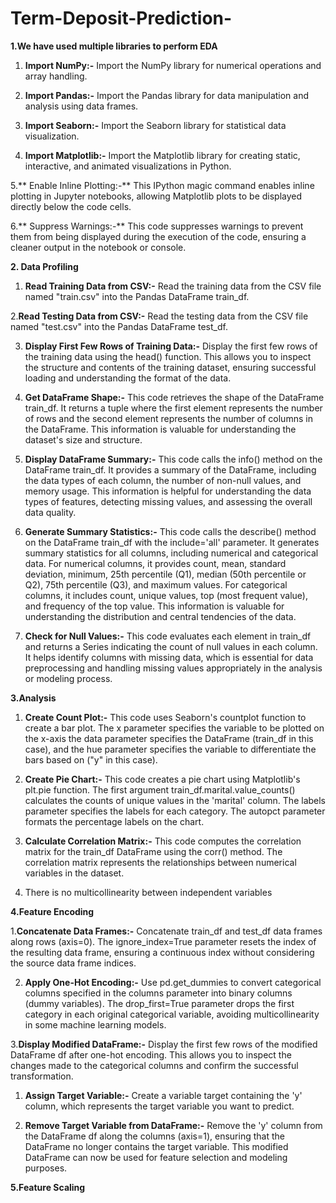 # Term-Deposit-Prediction-


**1.We have used multiple libraries to perform EDA**

1. **Import NumPy:-** Import the NumPy library for numerical operations and array handling.

2. **Import Pandas:-** Import the Pandas library for data manipulation and analysis using data frames.

3. **Import Seaborn:-** Import the Seaborn library for statistical data visualization.

4. **Import Matplotlib:-** Import the Matplotlib library for creating static, interactive, and animated visualizations in Python.

5.** Enable Inline Plotting:-** This IPython magic command enables inline plotting in Jupyter notebooks, allowing Matplotlib plots to be displayed directly below the code cells.

6.** Suppress Warnings:-** This code suppresses warnings to prevent them from being displayed during the execution of the code, ensuring a cleaner output in the notebook or console.

**2. Data Profiling**

1. **Read Training Data from CSV:-** Read the training data from the CSV file named "train.csv" into the Pandas DataFrame train_df.

2.**Read Testing Data from CSV:-** Read the testing data from the CSV file named "test.csv" into the Pandas DataFrame test_df.

3. **Display First Few Rows of Training Data:-** Display the first few rows of the training data using the head() function. This allows you to inspect the structure and contents of the training dataset, ensuring successful loading and understanding the format of the data.

4. **Get DataFrame Shape:-** This code retrieves the shape of the DataFrame train_df. It returns a tuple where the first element represents the number of rows and the second element represents the number of columns in the DataFrame. This information is valuable for understanding the dataset's size and structure.

5. **Display DataFrame Summary:-** This code calls the info() method on the DataFrame train_df. It provides a summary of the DataFrame, including the data types of each column, the number of non-null values, and memory usage. This information is helpful for understanding the data types of features, detecting missing values, and assessing the overall data quality.

4. **Generate Summary Statistics:-** This code calls the describe() method on the DataFrame train_df with the include='all' parameter. It generates summary statistics for all columns, including numerical and categorical data. For numerical columns, it provides count, mean, standard deviation, minimum, 25th percentile (Q1), median (50th percentile or Q2), 75th percentile (Q3), and maximum values. For categorical columns, it includes count, unique values, top (most frequent value), and frequency of the top value. This information is valuable for understanding the distribution and central tendencies of the data.

5. **Check for Null Values:-** This code evaluates each element in train_df and returns a Series indicating the count of null values in each column. It helps identify columns with missing data, which is essential for data preprocessing and handling missing values appropriately in the analysis or modeling process.

**3.Analysis**
1. **Create Count Plot:-** This code uses Seaborn's countplot function to create a bar plot. The x parameter specifies the variable to be plotted on the x-axis the data parameter specifies the DataFrame (train_df in this case), and the hue parameter specifies the variable to differentiate the bars based on ("y" in this case).

2. **Create Pie Chart:-** This code creates a pie chart using Matplotlib's plt.pie function. The first argument train_df.marital.value_counts() calculates the counts of unique values in the 'marital' column. The labels parameter specifies the labels for each category. The autopct parameter formats the percentage labels on the chart.

3. **Calculate Correlation Matrix:-** This code computes the correlation matrix for the train_df DataFrame using the corr() method. The correlation matrix represents the relationships between numerical variables in the dataset.

4. There is no multicollinearity between independent variables

**4.Feature Encoding**

1.**Concatenate Data Frames:-** Concatenate train_df and test_df data frames along rows (axis=0). The ignore_index=True parameter resets the index of the resulting data frame, ensuring a continuous index without considering the source data frame indices.

2. **Apply One-Hot Encoding:-** Use pd.get_dummies to convert categorical columns specified in the columns parameter into binary columns (dummy variables). The drop_first=True parameter drops the first category in each original categorical variable, avoiding multicollinearity in some machine learning models.

3.**Display Modified DataFrame:-** Display the first few rows of the modified DataFrame df after one-hot encoding. This allows you to inspect the changes made to the categorical columns and confirm the successful transformation.


1. **Assign Target Variable:-** Create a variable target containing the 'y' column, which represents the target variable you want to predict.

2. **Remove Target Variable from DataFrame:-** Remove the 'y' column from the DataFrame df along the columns (axis=1), ensuring that the DataFrame no longer contains the target variable. This modified DataFrame can now be used for feature selection and modeling purposes.

**5.Feature Scaling**


